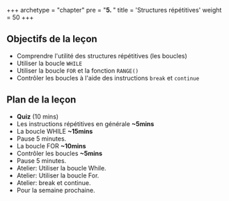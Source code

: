 +++
archetype = "chapter"
pre = "<b>5. </b>"
title = 'Structures répétitives'
weight = 50
+++

## Objectifs de la leçon

- Comprendre l'utilité des structures répétitives (les boucles)
- Utiliser la boucle `WHILE`
- Utiliser la boucle `FOR` et la fonction `RANGE()`
- Contrôler les boucles à l'aide des instructions `break` et `continue`


## Plan de la leçon

- **Quiz** (10 mins)
- Les instructions répétitives en générale **~5mins**
- La boucle WHILE **~15mins**
- Pause 5 minutes.
- La boucle FOR **~10mins**
- Contrôler les boucles **~5mins**
- Pause 5 minutes.
- Atelier: Utiliser la boucle While.
- Atelier: Utiliser la boucle For.
- Atelier: break et continue.
- Pour la semaine prochaine.
